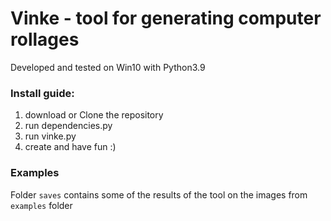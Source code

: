 # Vinke - tool for generating computer rollages

Developed and tested on Win10 with Python3.9

### Install guide:
1. download or Clone the repository
2. run dependencies.py
3. run vinke.py
4. create and have fun :)

### Examples
Folder `saves` contains some of the results of the tool on the images from `examples` folder
